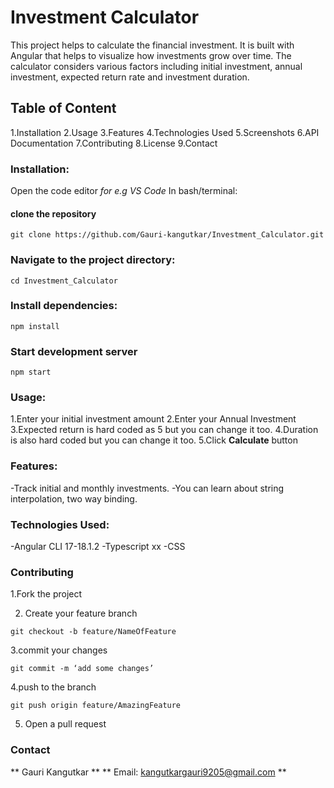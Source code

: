 # Investment Calculator
This project helps to calculate the financial investment. It is built with Angular that helps to visualize how investments grow over time. 
The calculator considers various factors including initial investment, annual investment, expected return rate and investment duration.
## Table of Content
1.Installation
2.Usage
3.Features
4.Technologies Used
5.Screenshots
6.API Documentation
7.Contributing
8.License
9.Contact
### Installation:
Open the code editor *for e.g VS Code*
In bash/terminal:
#### clone the repository
```
git clone https://github.com/Gauri-kangutkar/Investment_Calculator.git
```
### Navigate to the project directory:
```
cd Investment_Calculator
```
### Install dependencies:
```
npm install
```
### Start development server
```
npm start
```
### Usage:
1.Enter your initial investment amount
2.Enter your Annual Investment
3.Expected return is hard coded as 5 but you can change it too.
4.Duration is also hard coded but you can change it too.
5.Click **Calculate** button 

### Features:
-Track initial and monthly investments.
-You can learn about string interpolation, two way binding.

### Technologies Used:
-Angular CLI 17-18.1.2
-Typescript xx
-CSS

### Contributing
1.Fork the project

2. Create your feature branch
```
git checkout -b feature/NameOfFeature
```

3.commit your changes
```
git commit -m ‘add some changes’
```

4.push to the branch
```
git push origin feature/AmazingFeature
```

5. Open a pull request

### Contact
** Gauri Kangutkar **
** Email: kangutkargauri9205@gmail.com **




